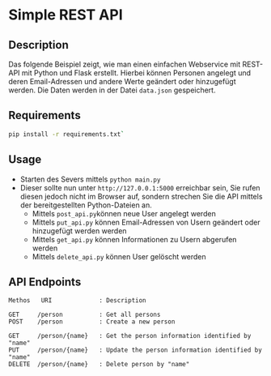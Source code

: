 # Simple REST API

## Description

Das folgende Beispiel zeigt, wie man einen einfachen Webservice mit REST-API mit Python und Flask erstellt. Hierbei können Personen angelegt und deren Email-Adressen und andere Werte geändert oder hinzugefügt werden. Die Daten werden in der Datei `data.json` gespeichert.

## Requirements

```bash
pip install -r requirements.txt`
```

## Usage

- Starten des Severs mittels `python main.py`
- Dieser sollte nun unter `http://127.0.0.1:5000` erreichbar sein, Sie rufen diesen jedoch nicht im Browser auf, sondern strechen Sie die API mittels der bereitgestellten Python-Dateien an.
    - Mittels `post_api.py`können neue User angelegt werden
    - Mittels  `put_api.py` können Email-Adressen von Usern geändert oder hinzugefügt werden werden
    - Mittels `get_api.py` können Informationen zu Usern abgerufen werden
    - Mittels `delete_api.py` können User gelöscht werden

## API Endpoints


```
Methos   URI             : Description

GET 	/person          : Get all persons
POST 	/person          : Create a new person

GET 	/person/{name}   : Get the person information identified by "name"
PUT 	/person/{name}   : Update the person information identified by "name"
DELETE	/person/{name}   : Delete person by "name"
```